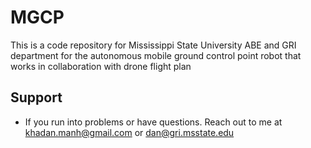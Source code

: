 # MGCP
This is a code repository for Mississippi State University ABE and GRI department for the autonomous mobile ground control point robot that works in collaboration with drone flight plan
## Support
  - If you run into problems or have questions. Reach out to me at khadan.manh@gmail.com or dan@gri.msstate.edu
